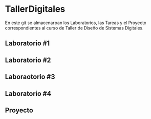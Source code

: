 # TallerDigitales

En este git se almacenarpan los Laboratorios, las Tareas y el Proyecto correspondientes al curso de Taller de Diseño de Sistemas Digitales.

## Laboratorio #1

## Laboratorio #2


## Laboraotorio #3


## Laboratorio #4

## Proyecto
